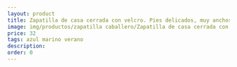 ```yaml
---
layout: product
title: Zapatilla de casa cerrada con velcro. Pies delicados, muy anchos
image: img/productos/zapatilla caballero/Zapatilla de casa cerrada con velcro. Pies delicados, muy anchos=32=azul marino verano.webp
price: 32
tags: azul marino verano
description: 
order: 0
---
```

